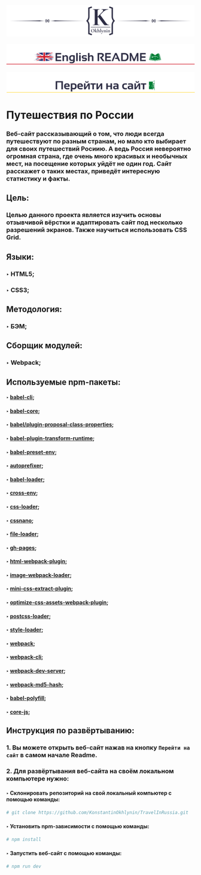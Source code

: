    ![Header](https://github.com/KonstantinOkhlynin/KonstantinOkhlynin/blob/main/assets/Logo.svg)
   [![Header](https://github.com/KonstantinOkhlynin/KonstantinOkhlynin/blob/main/assets/EnglishReadme.svg)](https://github.com/KonstantinOkhlynin/TravelInRussia/blob/master/README.EN.MD)
   [![Header](https://github.com/KonstantinOkhlynin/KonstantinOkhlynin/blob/main/assets/GoToTheWebsiteRu.svg)](https://konstantinokhlynin.github.io/TravelInRussia/)
# Путешествия по России
### Веб-сайт рассказывающий о том, что люди всегда путешествуют по разным странам, но мало кто выбирает для своих путешествий Росиию. А ведь Россия невероятно огромная страна, где очень много красивых и необычных мест, на посещение которых уйдёт не один год. Сайт расскажет о таких местах, приведёт интересную статистику и факты.
## Цель: 
### Целью данного проекта является изучить основы отзывчивой вёрстки и адаптировать сайт под несколько разрешений экранов. Также научиться использовать CSS Grid.
## Языки:
### ‣ HTML5;
### ‣ CSS3;
## Методология:
### ‣ БЭМ;
## Cборщик модулей:
### ‣ Webpack;
## Используемые npm-пакеты:
#### ‣ [babel-cli](https://www.npmjs.com/package/babel-cli);
#### ‣ [babel-core](https://www.npmjs.com/package/babel-core);
#### ‣ [babel/plugin-proposal-class-properties](https://www.npmjs.com/package/@babel/plugin-proposal-class-properties);
#### ‣ [babel-plugin-transform-runtime](https://www.npmjs.com/package/babel-plugin-transform-runtime);
#### ‣ [babel-preset-env](https://www.npmjs.com/package/babel-preset-env);
#### ‣ [autoprefixer](https://www.npmjs.com/package/autoprefixer);
#### ‣ [babel-loader](https://www.npmjs.com/package/babel-loader);
#### ‣ [cross-env](https://www.npmjs.com/package/cross-env);
#### ‣ [css-loader](https://www.npmjs.com/package/css-loader);
#### ‣ [cssnano](https://www.npmjs.com/package/cssnano);
#### ‣ [file-loader](https://www.npmjs.com/package/file-loader);
#### ‣ [gh-pages](https://www.npmjs.com/package/gh-pages);
#### ‣ [html-webpack-plugin](https://www.npmjs.com/package/html-webpack-plugin);
#### ‣ [image-webpack-loader](https://www.npmjs.com/package/image-webpack-loader);
#### ‣ [mini-css-extract-plugin](https://www.npmjs.com/package/mini-css-extract-plugin);
#### ‣ [optimize-css-assets-webpack-plugin](https://www.npmjs.com/package/optimize-css-assets-webpack-plugin);
#### ‣ [postcss-loader](https://www.npmjs.com/package/postcss-loader);
#### ‣ [style-loader](https://www.npmjs.com/package/style-loader);
#### ‣ [webpack](https://www.npmjs.com/package/webpack);
#### ‣ [webpack-cli](https://www.npmjs.com/package/webpack-cli);
#### ‣ [webpack-dev-server](https://www.npmjs.com/package/webpack-dev-server);
#### ‣ [webpack-md5-hash](https://www.npmjs.com/package/webpack-md5-hash);
#### ‣ [babel-polyfill](https://www.npmjs.com/package/@babel/polyfill);
#### ‣ [core-js](https://www.npmjs.com/package/core-js);
## Инструкция по развёртыванию:
### 1. Вы можете открыть веб-сайт нажав на кнопку `Перейти на сайт` в самом начале Readme.
### 2. Для развёртывания веб-сайта на своём локальном компьютере нужно:
#### ‣ Склонировать репозиторий на свой локальный компьютер c помощью команды:
```bash
# git clone https://github.com/KonstantinOkhlynin/TravelInRussia.git
``` 
#### ‣ Установить npm-зависимости с помощью команды:
```bash
# npm install
``` 
#### ‣ Запустить веб-сайт с помощью команды:
```bash
# npm run dev
``` 
